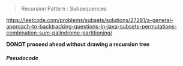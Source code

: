 > Recursion Pattern : Subsequences

https://leetcode.com/problems/subsets/solutions/27281/a-general-approach-to-backtracking-questions-in-java-subsets-permutations-combination-sum-palindrome-partitioning/

**DONOT proceed ahead without drawing a recursion tree**

##### Pseudocode

```


```



